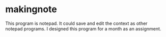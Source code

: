 # makingnote

This program is notepad. It could save and edit the context as other notepad programs. 
I designed this program for a month as an assignment. 
